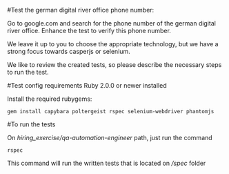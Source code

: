 #Test the german digital river office phone number:
 
Go to google.com and search for the phone number of the german digital river office. Enhance the test to verify this phone number.
 
We leave it up to you to choose the appropriate technology, but we have a strong focus towards casperjs or selenium.

We like to review the created tests, so please describe the necessary steps to run the test.

#Test config requirements
Ruby 2.0.0 or newer installed

Install the required rubygems:

`gem install capybara poltergeist rspec selenium-webdriver phantomjs`

#To run the tests

On *hiring_exercise/qa-automation-engineer* path, just run the command

`rspec`

This command will run the written tests that is located on */spec* folder
